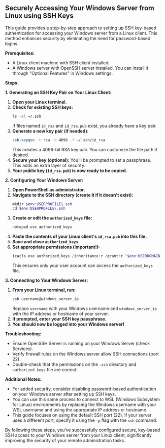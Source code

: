 ## Securely Accessing Your Windows Server from Linux using SSH Keys

This guide provides a step-by-step approach to setting up SSH key-based authentication for accessing your Windows server from a Linux client. This method enhances security by eliminating the need for password-based logins.

**Prerequisites:**

* A Linux client machine with SSH client installed.
* A Windows server with OpenSSH server installed. You can install it through "Optional Features" in Windows settings.

**Steps:**

**1. Generating an SSH Key Pair on Your Linux Client:**

   1. **Open your Linux terminal.**
   2. **Check for existing SSH keys:**
       ```bash
       ls -al ~/.ssh
       ```
       If files named `id_rsa` and `id_rsa.pub` exist, you already have a key pair. 
   3. **Generate a new key pair (if needed):**
       ```bash
       ssh-keygen -t rsa -b 4096 -f ~/.ssh/id_rsa
       ```
       This creates a 4096-bit RSA key pair. You can customize the file path if desired.
   4. **Secure your key (optional):** 
       You'll be prompted to set a passphrase. This adds an extra layer of security.
   5. **Your public key (`id_rsa.pub`) is now ready to be copied.**

**2. Configuring Your Windows Server:**

   1. **Open PowerShell as administrator.**
   2. **Navigate to the SSH directory (create it if it doesn't exist):**
       ```powershell
       mkdir $env:USERPROFILE\.ssh
       cd $env:USERPROFILE\.ssh
       ```
   3. **Create or edit the `authorized_keys` file:**
       ```powershell
       notepad.exe authorized_keys 
       ``` 
   4. **Paste the contents of your Linux client's `id_rsa.pub` into this file.** 
   5. **Save and close `authorized_keys`.** 
   6. **Set appropriate permissions (important!):**
       ```powershell
       icacls.exe authorized_keys /inheritance:r /grant:r "$env:USERDOMAIN\$env:USERNAME":(F)
       ```
       This ensures only your user account can access the `authorized_keys` file.

**3. Connecting to Your Windows Server:**

   1. **From your Linux terminal, run:**
       ```bash
       ssh username@windows_server_ip
       ```
       Replace `username` with your Windows username and `windows_server_ip` with the IP address or hostname of your server.
   2. **If prompted, enter your SSH key passphrase.**
   3. **You should now be logged into your Windows server!**

**Troubleshooting:**

* Ensure OpenSSH Server is running on your Windows Server (check Services).
* Verify firewall rules on the Windows server allow SSH connections (port 22).
* Double-check that the permissions on the `.ssh` directory and `authorized_keys` file are correct.

**Additional Notes:**

* For added security, consider disabling password-based authentication on your Windows server after setting up SSH keys.
* You can use this same process to connect to WSL (Windows Subsystem for Linux) environments by replacing the Windows username with your WSL username and using the appropriate IP address or hostname.
* This guide focuses on using the default SSH port (22). If your server uses a different port, specify it using the `-p` flag with the `ssh` command. 

By following these steps, you've successfully configured secure, key-based SSH access to your Windows server from your Linux client, significantly improving the security of your remote administration tasks. 
